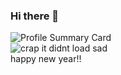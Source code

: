 ### Hi there 👋

<!--
**aidaner/aidaner** is a ✨ _special_ ✨ repository because its `README.md` (this file) appears on your GitHub profile.

Here are some ideas to get you started:

- 🔭 I’m currently working on ...
- 🌱 I’m currently learning ...
- 👯 I’m looking to collaborate on ...
- 🤔 I’m looking for help with ...
- 💬 Ask me about ...
- 📫 How to reach me: ...
- 😄 Pronouns: ...
- ⚡ Fun fact: ...
-->
![Profile Summary Card](https://github-profile-summary-cards.vercel.app/api/cards/profile-details?username=aidaner&theme=github_dark)</br>
![crap it didnt load sad](https://komarev.com/ghpvc/?username=aidaner)</br>
happy new year!!
